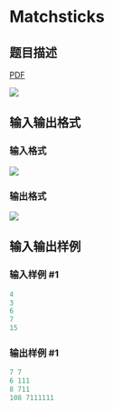 # Matchsticks

## 题目描述

[problemUrl]: https://uva.onlinejudge.org/index.php?option=com_onlinejudge&Itemid=8&category=243&page=show_problem&problem=3324

[PDF](https://uva.onlinejudge.org/external/121/p12172.pdf)

![](https://cdn.luogu.com.cn/upload/vjudge_pic/UVA12172/234208227d5511ade576991697ff85bc95271592.png)

## 输入输出格式

### 输入格式

![](https://cdn.luogu.com.cn/upload/vjudge_pic/UVA12172/9383fe0dd766dc45b9a464c0419159d49f8de9df.png)

### 输出格式

![](https://cdn.luogu.com.cn/upload/vjudge_pic/UVA12172/dc811d20e3f2a9f4b8c32eed0c7196c38aba6162.png)

## 输入输出样例

### 输入样例 #1

```cpp
4
3
6
7
15
```


### 输出样例 #1

```cpp
7 7
6 111
8 711
108 7111111
```


